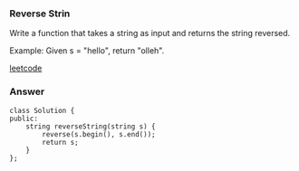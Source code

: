 ### Reverse Strin
Write a function that takes a string as input and returns the string reversed.

Example:
Given s = "hello", return "olleh".

[leetcode](https://leetcode.com/problems/reverse-string/description/)

### Answer 

	class Solution {
	public:
	    string reverseString(string s) {
	        reverse(s.begin(), s.end());
	        return s;
	    }
	};